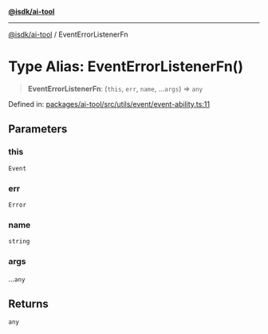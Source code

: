 [**@isdk/ai-tool**](../README.md)

***

[@isdk/ai-tool](../globals.md) / EventErrorListenerFn

# Type Alias: EventErrorListenerFn()

> **EventErrorListenerFn**: (`this`, `err`, `name`, ...`args`) => `any`

Defined in: [packages/ai-tool/src/utils/event/event-ability.ts:11](https://github.com/isdk/ai-tool.js/blob/b0ee9498dddfa5222989cf00502bb34c601df743/src/utils/event/event-ability.ts#L11)

## Parameters

### this

`Event`

### err

`Error`

### name

`string`

### args

...`any`

## Returns

`any`

